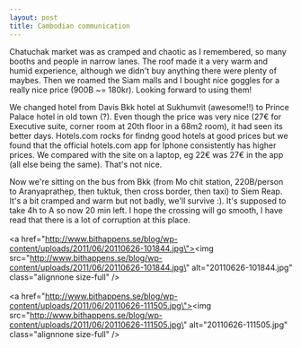 ```yaml
---
layout: post
title: Cambodian communication
---
```


Chatuchak market was as cramped and chaotic as I remembered, so many booths and people in narrow lanes. The roof made it a very warm and humid experience, although we didn\'t buy anything there were plenty of maybes. Then we roamed the Siam malls and I bought nice goggles for a really nice price (900B ~= 180kr). Looking forward to using them!

We changed hotel from Davis Bkk hotel at Sukhumvit (awesome!!) to Prince Palace hotel in old town (?). Even though the price was very nice (27€ for Executive suite, corner room at 20th floor in a 68m2 room), it had seen its better days. Hotels.com rocks for findng good hotels at good prices but we found that the official hotels.com app for Iphone consistently has higher prices. We compared with the site on a laptop, eg 22€ was 27€ in the app (all else being the same). That\'s not nice.
<!--more-->
Now we\'re sitting on the bus from Bkk (from Mo chit station, 220B/person to Aranyaprathep, then tuktuk, then cross border, then taxi) to Siem Reap. It\'s a bit cramped and warm but not badly, we\'ll survive :). It\'s supposed to take 4h to A so now 20 min left. I hope the crossing will go smooth, I have read that there is a lot of corruption at this place.<br /><br /><a href=\"http://www.bithappens.se/blog/wp-content/uploads/2011/06/20110626-101844.jpg\"><img src=\"http://www.bithappens.se/blog/wp-content/uploads/2011/06/20110626-101844.jpg\" alt=\"20110626-101844.jpg\" class=\"alignnone size-full\" /></a><br /><br /><a href=\"http://www.bithappens.se/blog/wp-content/uploads/2011/06/20110626-111505.jpg\"><img src=\"http://www.bithappens.se/blog/wp-content/uploads/2011/06/20110626-111505.jpg\" alt=\"20110626-111505.jpg\" class=\"alignnone size-full\" /></a>